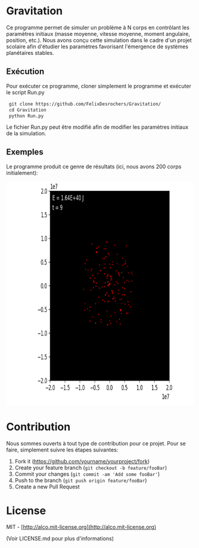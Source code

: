 # Gravitation

Ce programme permet de simuler un problème à N corps en contrôlant les paramètres initiaux (masse moyenne, vitesse moyenne, moment angulaire, position, etc.). Nous avons conçu cette simulation dans le cadre d'un projet scolaire afin d'étudier les paramètres favorisant l'émergence de systèmes planétaires stables.


## Exécution

Pour exécuter ce programme, cloner simplement le programme et exécuter le script Run.py 

 
```
 git clone https://github.com/FelixDesrochers/Gravitation/
 cd Gravitation
 python Run.py
```

Le fichier Run.py peut être modifié afin de modifier les paramètres initiaux de la simulation.

## Exemples

Le programme produit ce genre de résultats (ici, nous avons 200 corps initialement):

<img src="/Examples/planet3.gif?raw=true" width="1200" height="600" />


# Contribution

Nous sommes ouverts à tout type de contribution pour ce projet. Pour se faire, simplement suivre les étapes suivantes:

1. Fork it (<https://github.com/yourname/yourproject/fork>)
2. Create your feature branch (`git checkout -b feature/fooBar`)
3. Commit your changes (`git commit -am 'Add some fooBar'`)
4. Push to the branch (`git push origin feature/fooBar`)
5. Create a new Pull Request


# License
MIT - [http://alco.mit-license.org](http://alco.mit-license.org)

(Voir LICENSE.md pour plus d'informations)
